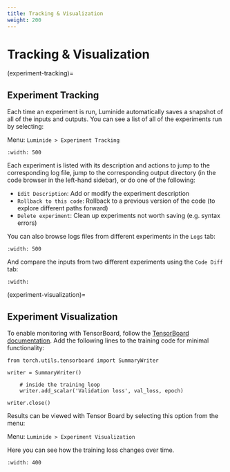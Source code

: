 ```yaml
---
title: Tracking & Visualization
weight: 200
---
```


# Tracking & Visualization

(experiment-tracking)=
## Experiment Tracking

Each time an experiment is run, Luminide automatically saves a snapshot of all of the inputs and outputs. You can see a list of all of the experiments run by selecting:

Menu: `Luminide > Experiment Tracking`

```{image} ../images/exp-track-exps.png
:width: 500
```

Each experiment is listed with its description and actions to jump to the corresponding log file, jump to the corresponding output directory (in the code browser in the left-hand sidebar), or do one of the following:
  - `Edit Description`: Add or modify the experiment description
  - `Rollback to this code`: Rollback to a previous version of the code (to explore different paths forward)
  - `Delete experiment`: Clean up experiments not worth saving (e.g. syntax errors)

You can also browse logs files from different experiments in the `Logs` tab:

```{image} ../images/exp-track-logs.png
:width: 500
```

And compare the inputs from two different experiments using the `Code Diff` tab:

```{image} ../images/exp-track-code.png
:width: 
```

(experiment-visualization)=
## Experiment Visualization

To enable monitoring with TensorBoard, follow the [TensorBoard documentation](https://pytorch.org/docs/stable/tensorboard.html). Add the following lines to the training code for minimal functionality:

```
from torch.utils.tensorboard import SummaryWriter

writer = SummaryWriter()

    # inside the training loop
    writer.add_scalar('Validation loss', val_loss, epoch)

writer.close()
```


Results can be viewed with Tensor Board by selecting this option from the menu:

Menu: `Luminide > Experiment Visualization`

Here you can see how the training loss changes over time.

```{image} ../images/tensor-board.png
:width: 400
```

